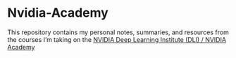 # Nvidia-Academy
This repository contains my personal notes, summaries, and resources from the courses I’m taking on the [NVIDIA Deep Learning Institute (DLI) / NVIDIA Academy](https://www.nvidia.com/en-us/training/)

